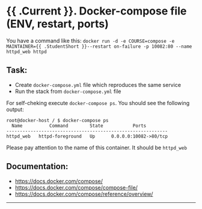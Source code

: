# {{ .Current }}. Docker-compose file (ENV, restart, ports)

You have a command like this:
`docker run -d -e COURSE=compose -e MAINTAINER={{ .StudentShort }}--restart on-failure -p 10082:80 --name httpd_web httpd`  
  
  
## Task:
- Create `docker-compose.yml` file which reproduces the same service
- Run the stack from `docker-compose.yml` file


For self-cheking execute `docker-compose ps`. You should see the following output:  
```
root@docker-host / $ docker-compose ps
  Name          Command        State           Ports
------------------------------------------------------------
httpd_web   httpd-foreground   Up      0.0.0.0:10082->80/tcp
```

Please pay attention to the name of this container. It should be `httpd_web`

## Documentation:
- https://docs.docker.com/compose/
- https://docs.docker.com/compose/compose-file/
- https://docs.docker.com/compose/reference/overview/

---